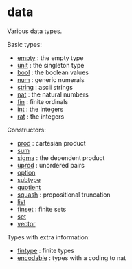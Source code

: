 data
====

Various data types.

Basic types:

* [empty](empty.lean) : the empty type
* [unit](unit.lean) : the singleton type
* [bool](bool.lean) : the boolean values
* [num](num.lean) : generic numerals
* [string](string.lean) : ascii strings
* [nat](nat/nat.md) : the natural numbers
* [fin](fin.lean) : finite ordinals
* [int](int/int.md) : the integers
* [rat](rat/rat.md) : the integers

Constructors:

* [prod](prod.lean) : cartesian product
* [sum](sum.lean)
* [sigma](sigma.lean) : the dependent product
* [uprod](uprod.lean) : unordered pairs
* [option](option.lean)
* [subtype](subtype.lean)
* [quotient](quotient/quotient.md)
* [squash](squash.lean) : propositional truncation
* [list](list/list.md)
* [finset](finset/finset.md) : finite sets
* [set](set/set.md)
* [vector](vector.lean)

Types with extra information:

* [fintype](fintype.lean) : finite types
* [encodable](encodable.lean) : types with a coding to nat
